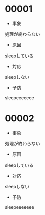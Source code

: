 # 00001
- 事象

処理が終わらない

- 原因

sleepしている

- 対応

sleepしない

- 予防

sleepeeeeeee

# 00002
- 事象

処理が終わらない

- 原因

sleepしている

- 対応

sleepしない

- 予防

sleepeeeeeee
